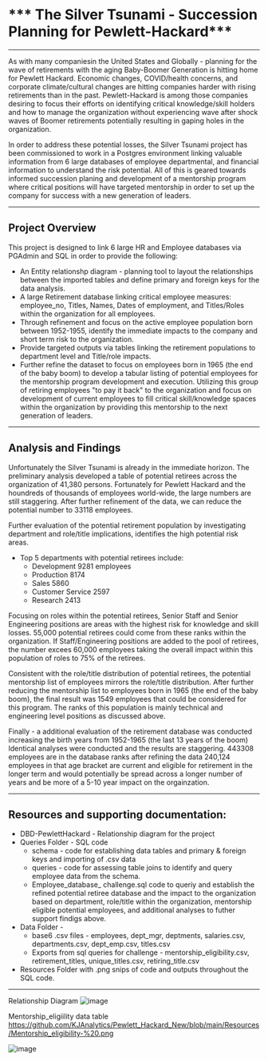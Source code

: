 # *** The Silver Tsunami - Succession Planning for Pewlett-Hackard***
_____________________________________________________________________________________________________________________________
As with many companiesin the United States and Globally - planning for the wave of retirements with the aging Baby-Boomer Generation is hitting home for Pewlett Hackard. Economic changes, COVID/health concerns, and corporate climate/cultural changes are hitting companies harder with rising retirements than in the past. Pewlett-Hackard is among those companies desiring to focus their efforts on identifying critical knowledge/skill holders and how to manage the organization without experiencing wave after shock waves of Boomer retirements potentially resulting in gaping holes in the organization. 

In order to address these potential losses, the Silver Tsunami project has been commissioned to work in a Postgres environment linking valuable information from 6 large databases of employee departmental, and financial information to understand the risk potential. All of this is geared towards informed succession planing and development of a mentorship program where critical positions will have targeted mentorship in order to set up the company for success with a new generation of leaders.

______________________________________________________________________________________________________________________________
## Project Overview
This project is designed to link 6 large HR and Employee databases via PGAdmin and SQL in order to provide the following:
- An Entity relationshp diagram - planning tool to layout the relationships between the imported tables and define primary and foreign keys for the data analysis.
- A large Retirement database linking critical employee measures: employee_no, Titles, Names, Dates of employment, and Titles/Roles within the organization for all employees.
- Through refinement and focus on the active employee population born between 1952-1955, identify the immediate impacts to the company and short term risk to the organization. 
- Provide targeted outputs via tables linking the retirement populations to department level and Title/role impacts.
- Further refine the dataset to focus on employees born in 1965 (the end of the baby boom) to develop a tabular listing of potential employees for the mentorship program development and execution.  Utilizing this group of retiring employees "to pay it back" to the organization and focus on development of current employees to fill critical skill/knowledge spaces within the organization by providing this mentorship to the next generation of leaders. 
______________________________________________________________________________________________________________________________
## Analysis and Findings
Unfortunately the Silver Tsunami is already in the immediate horizon. The preliminary analysis developed a table of potential retirees across the organization of 41,380 persons.  Fortunately for Pewlett Hackard and the houndreds of thousands of employees world-wide, the large numbers are still staggering.  After further refinement of the data, we can reduce the potential number to 33118 employees. 

Further evaluation of the potential retirement population by investigating department and role/title implications, identifies the high potential risk areas.
  - Top 5 departments with potential retirees include:
    - Development         9281 employees
    - Production          8174
    - Sales               5860
    - Customer Service    2597
    - Research            2413

 Focusing on roles within the potential retirees, Senior Staff and Senior Engineering positions are areas with the highest risk for knowledge and skill losses.  55,000 potential retirees could come from these ranks within the organization.  If Staff/Engineering positions are added to the pool of retirees, the number excees 60,000 employees taking the overall impact within this population of roles to 75% of the retirees.  
 
 Consistent with the role/title distribution of potential retirees, the potential mentorship list of employees mirrors the role/title distribution.  After further reducing the mentorship list to employees born in 1965 (the end of the baby boom), the final result was 1549 employees that could be considered for this program.  The ranks of this population is mainly technical and engineering level positions as discussed above.

Finally - a additional evaluation of the retirement database was conducted increasing the birth years from 1952-1965 (the last 13 years of the boom)  Identical analyses were conducted and the results are staggering.  443308 employees are in the database ranks after refining the data 240,124 employees in that age bracket are current and eligible for retirement in the longer term and would potentially be spread across a longer number of years and be more of a 5-10 year impact on the orgainzation.
________________________________________________________________________________________________________________
## Resources and supporting documentation:
- DBD-PewlettHackard - Relationship diagram for the project
- Queries Folder - SQL code
  -  schema - code for establishing data tables and primary & foreign keys and importing of .csv data
  -  queries - code for assessing table joins to identify and query employee data from the schema.  
  - Employee_database_ challenge.sql code to queriy and establish the refined potential retiree database and the impact to the organization based on department, role/title within the organization, mentorship eligible potential employees, and additional analyses to futher support findigs above.
- Data Folder - 
  - base6 .csv files - employees, dept_mgr, deptments, salaries.csv, departments.csv, dept_emp.csv, titles.csv
  - Exports from sql queries for challenge - mentorship_eligibility.csv, retirement_titles, unique_titles.csv, retiring_title.csv
- Resources Folder with .png snips of code and outputs throughout the SQL code.

________________________________________________________________________________________________________________
  Relationship Diagram    ![image](https://user-images.githubusercontent.com/106294465/179173779-abebd077-8fe7-49be-833a-1be86d23fcef.png)
  
Mentorship_eligiility data table     https://github.com/KJAnalytics/Pewlett_Hackard_New/blob/main/Resources/Mentorship_eligibility-%20.png

![image](https://user-images.githubusercontent.com/106294465/179175944-36cb6527-7da7-472f-82e4-4a9fae90002b.png)
